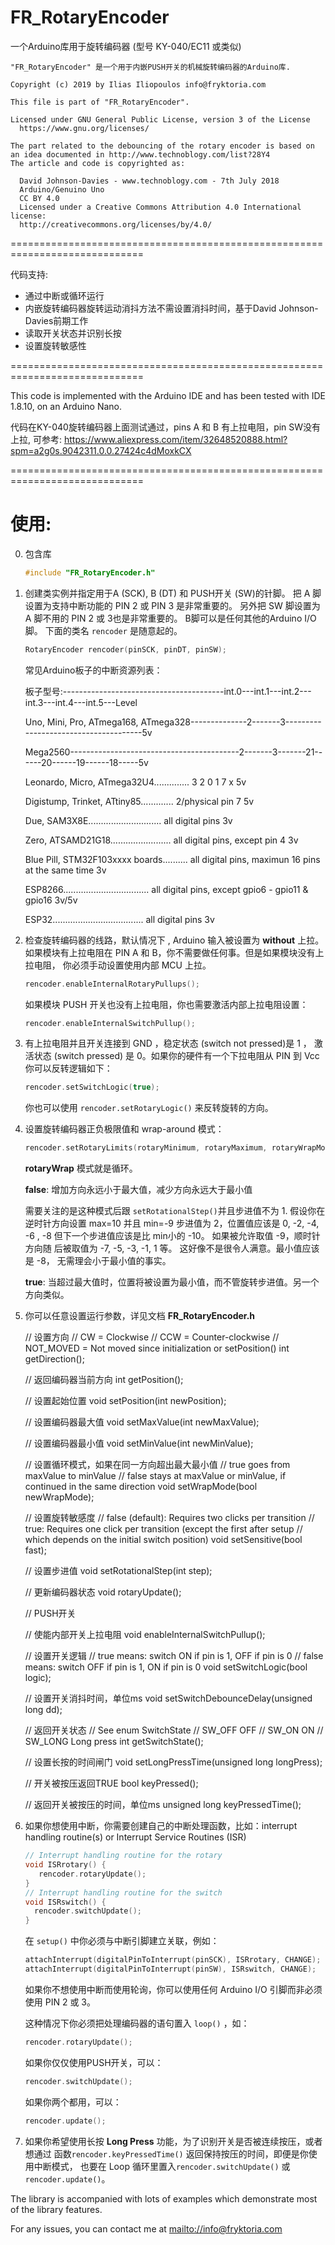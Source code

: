 # FR_RotaryEncoder
一个Arduino库用于旋转编码器 (型号 KY-040/EC11 或类似)

    "FR_RotaryEncoder" 是一个用于内嵌PUSH开关的机械旋转编码器的Arduino库.
    
    Copyright (c) 2019 by Ilias Iliopoulos info@fryktoria.com

    This file is part of "FR_RotaryEncoder".

    Licensed under GNU General Public License, version 3 of the License
      https://www.gnu.org/licenses/  

    The part related to the debouncing of the rotary encoder is based on
    an idea documented in http://www.technoblogy.com/list?28Y4 
    The article and code is copyrighted as:

      David Johnson-Davies - www.technoblogy.com - 7th July 2018
      Arduino/Genuino Uno   
      CC BY 4.0
      Licensed under a Creative Commons Attribution 4.0 International license: 
      http://creativecommons.org/licenses/by/4.0/  

  =============================================================================

代码支持:

   * 通过中断或循环运行
   * 内嵌旋转编码器旋转运动消抖方法不需设置消抖时间，基于David Johnson-Davies前期工作
   * 读取开关状态并识别长按
   * 设置旋转敏感性

  =============================================================================

  This code is implemented with the Arduino IDE and has been tested with 
  IDE 1.8.10, on an Arduino Nano.  

  代码在KY-040旋转编码器上面测试通过，pins A 和 B 有上拉电阻，pin SW没有上拉, 可参考:
  https://www.aliexpress.com/item/32648520888.html?spm=a2g0s.9042311.0.0.27424c4dMoxkCX 
 
  =============================================================================

#  使用:

0. 包含库

      ```c++
      #include "FR_RotaryEncoder.h"
      ```

1. 创建类实例并指定用于A (SCK), B (DT) 和 PUSH开关 (SW)的针脚。
     把 A 脚设置为支持中断功能的 PIN 2 或 PIN 3 是非常重要的。
     另外把 SW 脚设置为 A 脚不用的 PIN 2 或 3也是非常重要的。 
     B脚可以是任何其他的Arduino I/O 脚。
     下面的类名 `rencoder` 是随意起的。

      ```c++
      RotaryEncoder rencoder(pinSCK, pinDT, pinSW);
      ```
      
     常见Arduino板子的中断资源列表：
     
     板子型号:----------------------------------------int.0---int.1---int.2---int.3---int.4---int.5---Level
     
     Uno, Mini, Pro, ATmega168, ATmega328--------------2-------3--------------------------------------5v
     
     Mega2560------------------------------------------2-------3-------21------20------19------18-----5v
     
     Leonardo, Micro, ATmega32U4.............. 3      2      0       1      7     x                5v
     
     Digistump, Trinket, ATtiny85............. 2/physical pin 7                                    5v
     
     Due, SAM3X8E............................. all digital pins                                    3v
     
     Zero, ATSAMD21G18........................ all digital pins, except pin 4                      3v
     
     Blue Pill, STM32F103xxxx boards.......... all digital pins, maximun 16 pins at the same time  3v
     
     ESP8266.................................. all digital pins, except gpio6 - gpio11 & gpio16    3v/5v
     
     ESP32.................................... all digital pins                                    3v

2. 检查旋转编码器的线路，默认情况下 , Arduino 输入被设置为 **without** 上拉。
     如果模块有上拉电阻在 PIN A 和 B，你不需要做任何事。但是如果模块没有上拉电阻，
     你必须手动设置使用内部 MCU 上拉。

      ```c++
      rencoder.enableInternalRotaryPullups(); 
      ```

    如果模块 PUSH 开关也没有上拉电阻，你也需要激活内部上拉电阻设置：

      ```c++
      rencoder.enableInternalSwitchPullup(); 
      ```

3. 有上拉电阻并且开关连接到 GND ，稳定状态 (switch not pressed)是 1 ，
     激活状态 (switch pressed) 是 0。如果你的硬件有一个下拉电阻从 PIN 到 Vcc 
     你可以反转逻辑如下：

      ```c++
      rencoder.setSwitchLogic(true);
      ```

      你也可以使用 `rencoder.setRotaryLogic()` 来反转旋转的方向。

4. 设置旋转编码器正负极限值和 wrap-around 模式：

      ```c++
      rencoder.setRotaryLimits(rotaryMinimum, rotaryMaximum, rotaryWrapMode);
      ```

    **rotaryWrap** 模式就是循环。

    **false**: 增加方向永远小于最大值，减少方向永远大于最小值

    需要关注的是这种模式后跟 `setRotationalStep()`并且步进值不为 1. 假设你在
    逆时针方向设置 max=10 并且 min=-9 步进值为 2，位置值应该是 0, -2, -4, -6
    , -8 但下一个步进值应该是比 min小的 -10。 如果被允许取值 -9，顺时针方向随
    后被取值为 -7, -5, -3, -1, 1 等。 这好像不是很令人满意。最小值应该是 -8，
    无需理会小于最小值的事实。

    **true**: 当超过最大值时，位置将被设置为最小值，而不管旋转步进值。另一个方向类似。

5. 你可以任意设置运行参数，详见文档 **FR_RotaryEncoder.h**

    // 设置方向
    // CW = Clockwise 
    // CCW = Counter-clockwise 
    // NOT_MOVED = Not moved since initialization or setPosition()
	int getDirection();

	// 返回编码器当前方向
	int getPosition();

	// 设置起始位置
	void setPosition(int newPosition);

	// 设置编码器最大值
	void setMaxValue(int newMaxValue);

	// 设置编码器最小值
	void setMinValue(int newMinValue);

	// 设置循环模式，如果在同一方向超出最大最小值
    //   true goes from maxValue to minValue
    //   false stays at maxValue or minValue, if continued in the same direction 
	void setWrapMode(bool newWrapMode);

    // 设置旋转敏感度
    // false (default): Requires two clicks per transition
    // true: Requires one click per transition (except the first after setup 
    // which depends on the initial switch position) 
    void setSensitive(bool fast);

    // 设置步进值
    void setRotationalStep(int step);

    // 更新编码器状态
    void rotaryUpdate();

    // PUSH开关

    // 使能内部开关上拉电阻
    void enableInternalSwitchPullup();

    // 设置开关逻辑
    //  true means:  switch ON if pin is 1, OFF if pin is 0
    //  false means: switch OFF if pin is 1, ON if pin is 0
    void setSwitchLogic(bool logic);

    // 设置开关消抖时间，单位ms
    void setSwitchDebounceDelay(unsigned long dd);

    // 返回开关状态
    // See enum SwitchState
    //   SW_OFF OFF
    //   SW_ON ON
    //   SW_LONG Long press
    int getSwitchState(); 

    // 设置长按的时间闸门
    void setLongPressTime(unsigned long longPress);

    // 开关被按压返回TRUE
    bool keyPressed();

    // 返回开关被按压的时间，单位ms
    unsigned long keyPressedTime();

6. 如果你想使用中断，你需要创建自己的中断处理函数，比如：interrupt handling routine(s) or Interrupt Service Routines (ISR)

      ```c++
      // Interrupt handling routine for the rotary
      void ISRrotary() {
         rencoder.rotaryUpdate();
      }
      // Interrupt handling routine for the switch
      void ISRswitch() {
        rencoder.switchUpdate();
      }
      ```

     在 `setup()` 中你必须与中断引脚建立关联，例如：


      ```c++
      attachInterrupt(digitalPinToInterrupt(pinSCK), ISRrotary, CHANGE);
      attachInterrupt(digitalPinToInterrupt(pinSW), ISRswitch, CHANGE);
      ```


     如果你不想使用中断而使用轮询，你可以使用任何 Arduino I/O 引脚而非必须使用 PIN 2 或 3。

     这种情况下你必须把处理编码器的语句置入 `loop()` ，如：

      ```c++
      rencoder.rotaryUpdate();
      ```

     如果你仅仅使用PUSH开关，可以：

      ```c++
      rencoder.switchUpdate();
      ```

     如果你两个都用，可以：

      ```c++
      rencoder.update();
      ```

7. 如果你希望使用长按 **Long Press** 功能，为了识别开关是否被连续按压，或者想通过
       函数`rencoder.keyPressedTime()` 返回保持按压的时间，即便是你使用中断模式，
       也要在 Loop 循环里置入`rencoder.switchUpdate()` 或 `rencoder.update()`。 

The library is accompanied with lots of examples which demonstrate most of the library
  features.   
  
For any issues, you can contact me at <mailto://info@fryktoria.com>       

